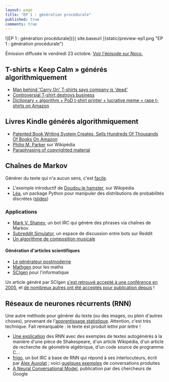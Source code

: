 ```yaml
---
layout: page
title: "EP 1 : génération procédurale"
published: true
comments: true
---
```


![EP 1 : génération procédurale]({{ site.baseurl }}static/preview-ep1.png "EP 1 : génération procédurale")

Émission diffusée le vendredi 23 octobre. [Voir l'épisode sur Noco.](http://noco.tv/emission/23437/nolife/la-faute-a-l-algo/01-chaines-de-markov-et-generation-procedurale)

## T-shirts « Keep Calm » générés algorithmiquement

- [Man behind 'Carry On' T-shirts says company is 'dead'](http://money.cnn.com/2013/03/05/smallbusiness/keep-calm-and-carry-on/index.html)
- [Controversial T-shirt destroys business](http://money.cnn.com/2013/06/24/smallbusiness/tshirt-business/index.html?iid=HP_LN)
- [Dictionary + algorithm + PoD t-shirt printer + lucrative meme = rape t-shirts on Amazon](http://iam.peteashton.com/keep-calm-rape-tshirt-amazon/)

## Livres Kindle générés algorithmiquement

- [Patented Book Writing System Creates, Sells Hundreds Of Thousands Of Books On Amazon](http://singularityhub.com/2012/12/13/patented-book-writing-system-lets-one-professor-create-hundreds-of-thousands-of-amazon-books-and-counting/)
- [Philip M. Parker](https://en.wikipedia.org/wiki/Philip_M._Parker) sur Wikipédia
- [Paraphrasing of copyrighted material](https://en.wikipedia.org/wiki/Paraphrasing_of_copyrighted_material)

## Chaînes de Markov

Générer du texte qui n'a aucun sens, c'est [facile](http://kamoulbox.free.fr).

- L'exemple introductif de [Doudou le hamster](https://fr.wikipedia.org/wiki/Chaîne_de_Markov#Exemple_:_Doudou_le_hamster), sur Wikipédia
- [Léa](https://bitbucket.org/piedenis/lea), un package Python pour manipuler des distributions de probabilités discrètes ([slides](https://bitbucket.org/piedenis/lea/raw/5efd5fe01d059000585bfdc5d7b3693cc8942626/images/Lea_FOSDEM15.pdf))

### Applications

- [Mark V. Shaney](https://en.wikipedia.org/wiki/Mark_V._Shaney), un bot IRC qui génère des phrases via chaînes de Markov
- [Subreddit Simulator](https://www.reddit.com/r/SubredditSimulator), un espace de discussion entre bots sur Reddit
- [Un algorithme de composition musicale](http://jill-jenn.net/_static/works/un-algorithme-de-composition-musicale.pdf)

#### Génération d'articles scientifiques

* [Le générateur postmoderne](http://www.elsewhere.org/pomo/)
* [Mathgen](http://thatsmathematics.com/mathgen/) pour les maths
* [SCIgen](http://pdos.csail.mit.edu/scigen/) pour l'informatique

Un article généré par SCIgen [s'est retrouvé accepté à une conférence en 2005](http://pdos.csail.mit.edu/~strib/press.html), et [de nombreux autres ont été acceptés pour publication depuis](http://www.nature.com/news/publishers-withdraw-more-than-120-gibberish-papers-1.14763) !

## Réseaux de neurones récurrents (RNN)

Une autre méthode pour générer du texte (ou des images, ou plein d'autres choses), provenant de l'[apprentissage statistique](https://fr.wikipedia.org/wiki/Apprentissage_automatique). Attention, c'est très technique. Fait remarquable : le texte est produit *lettre par lettre* !

- [Une explication](https://karpathy.github.io/2015/05/21/rnn-effectiveness/) des RNN avec des exemples de textes autogénérés à la manière d'une pièce de Shakespeare, d'un article Wikipédia, d'un article de recherche de géométrie algébrique, d'un code source de programme C…
- [frigo](https://github.com/Alexis211/text_rnn), un bot IRC à base de RNN qui répond à ses interlocuteurs, écrit par [Alex Auvolat](http://adnab.me/) ; voici [quelques exemples](http://adnab.me/notes/frigo/) de conversations produites
- [A Neural Conversational Model](http://arxiv.org/abs/1506.05869), publication par des chercheurs de Google
